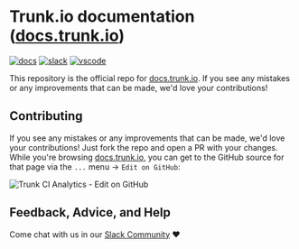 # Trunk.io documentation ([docs.trunk.io][docs])

[![docs](https://img.shields.io/badge/-docs-darkgreen?logo=readthedocs&logoColor=ffffff)][docs]
[![slack](https://img.shields.io/badge/-community-611f69?logo=slack)][slack]
[![vscode](https://img.shields.io/visual-studio-marketplace/i/trunk.io?color=0078d7&label=vscode&logo=visualstudiocode)][vscode]

This repository is the official repo for [docs.trunk.io][docs]. If you see any mistakes or any improvements that can be made, we'd love your contributions!

## Contributing

If you see any mistakes or any improvements that can be made, we'd love your contributions! Just fork the repo and open a PR with your changes. While you're browsing [docs.trunk.io][docs], you can get to the GitHub source for that page via the `...` menu → `Edit on GitHub`:

![Trunk CI Analytics - Edit on GitHub](https://github.com/trunk-io/docs/assets/3904462/ce706890-84c3-44c7-9e5f-9bc85aaca99f)

## Feedback, Advice, and Help

Come chat with us in our [Slack Community][slack] ❤️

[slack]: https://slack.trunk.io
[docs]: https://docs.trunk.io
[vscode]: https://marketplace.visualstudio.com/items?itemName=Trunk.io
